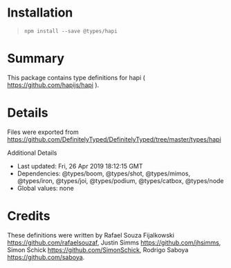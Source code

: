 # Installation
> `npm install --save @types/hapi`

# Summary
This package contains type definitions for hapi ( https://github.com/hapijs/hapi ).

# Details
Files were exported from https://github.com/DefinitelyTyped/DefinitelyTyped/tree/master/types/hapi

Additional Details
 * Last updated: Fri, 26 Apr 2019 18:12:15 GMT
 * Dependencies: @types/boom, @types/shot, @types/mimos, @types/iron, @types/joi, @types/podium, @types/catbox, @types/node
 * Global values: none

# Credits
These definitions were written by Rafael Souza Fijalkowski <https://github.com/rafaelsouzaf>, Justin Simms <https://github.com/jhsimms>, Simon Schick <https://github.com/SimonSchick>, Rodrigo Saboya <https://github.com/saboya>.
